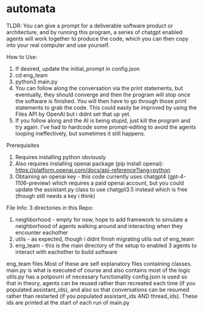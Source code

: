 # automata

TLDR: You can give a prompt for a deliverable software product or architecture, and by running this program, a series of chatgpt enabled agents will work together to produce the code, which you can then copy into your real computer and use yourself.

How to Use:
1. If desired, update the initial_prompt in config.json
2. cd eng_team
3. python3 main.py
4. You can follow along the conversation via the print statements, but eventually, they should converge and then the program will stop once the software is finished. You will then have to go through those print statements to grab the code. This could easily be improved by using the Files API by OpenAI but i didnt set that up yet.
5. If you follow along and the AI is being stupid, just kill the program and try again. I've had to hardcode some prompt-editing to avoid the agents looping ineffectively, but sometimes it still happens.

Prerequisites
1. Requires installing python obviously
2. Also requires installing openai package (pip install openai):
https://platform.openai.com/docs/api-reference?lang=python
3. Obtaining an openai key - this code currently uses chatgpt4 (gpt-4-1106-preview) which requires a paid openai account, but you could update the assistant.py class to use chatgpt3.5 instead which is free (though still needs a key i think)


File Info:
3 directories in this Repo:

1. neighborhood - empty for now, hope to add framework to simulate a neighborhood of agents walking around and interacting when they encounter eachother
2. utils - as expected, though i didnt finish migrating utils out of eng_team
3. eng_team - this is the main directory of the setup to enabled 3 agents to interact with eachother to build software

eng_team files
Most of these are self explanatory files containing classes.
main.py is what is executed of course and also contains most of the logic
utils.py has a potpourri of necessary functionality
config.json is used so that in theory, agents can be reused rather than recreated each time (if you populated assistant_ids), and also so that conversations can be resumed rather than restarted (if you populated assistant_ids AND thread_ids). These ids are printed at the start of each run of main.py
